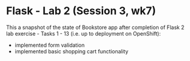 # Flask - Lab 2 (Session 3, wk7)

This a snapshot of the state of Bookstore app after completion of Flask 2 lab exercise - Tasks 1 - 13 (i.e. up to deployment on OpenShift):

* implemented form validation
* implemented basic shopping cart functionality
